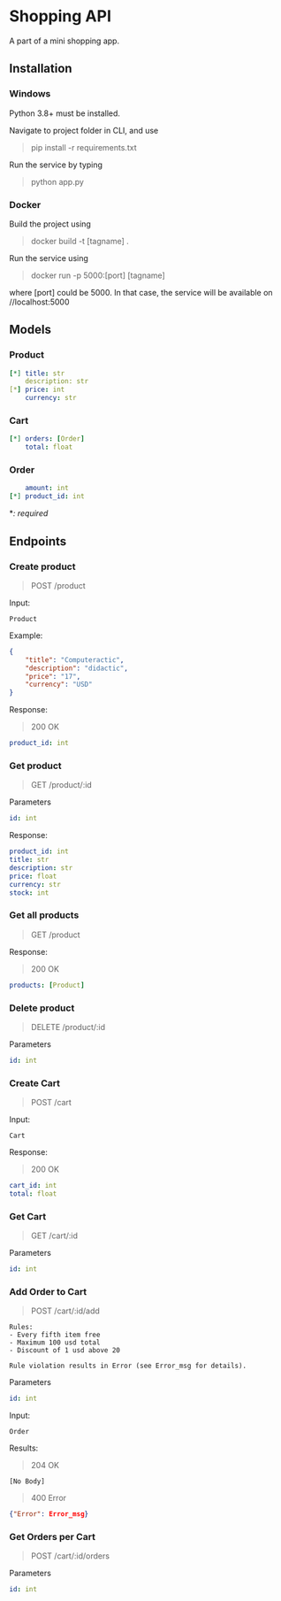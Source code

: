 # Shopping API

A part of a mini shopping app.

## Installation

### Windows

Python 3.8+ must be installed.

Navigate to project folder in CLI, and use

> pip install -r requirements.txt

Run the service by typing

> python app.py

### Docker

Build the project using

> docker build -t [tagname] .

Run the service using

> docker run -p 5000:[port] [tagname]

where [port] could be 5000. In that case, the service will be available on //localhost:5000

## Models

### Product

```yaml
[*] title: str
    description: str
[*] price: int
    currency: str
```

### Cart

```yaml
[*] orders: [Order]
    total: float
```

### Order

```yaml
    amount: int
[*] product_id: int
```

**: required*

## Endpoints

### Create product

> POST /product

Input:

`Product`

Example:

```json
{
    "title": "Computeractic",
    "description": "didactic",
    "price": "17",
    "currency": "USD"
}
```

Response:

> 200 OK

```yaml
product_id: int
```

### Get product

> GET /product/:id

Parameters

```yaml
id: int
```

Response:

```yaml
product_id: int
title: str
description: str
price: float
currency: str
stock: int
```

### Get all products

> GET /product

Response:

> 200 OK

```yaml
products: [Product]
```

### Delete product

> DELETE /product/:id

Parameters

```yaml
id: int
```

### Create Cart

> POST /cart

Input:

`Cart`

Response:

> 200 OK

```yaml
cart_id: int
total: float
```

### Get Cart

> GET /cart/:id

Parameters

```yaml
id: int
```

### Add Order to Cart

> POST /cart/:id/add

    Rules:
    - Every fifth item free
    - Maximum 100 usd total
    - Discount of 1 usd above 20

    Rule violation results in Error (see Error_msg for details).

Parameters

```yaml
id: int
```

Input:

`Order`

Results:

> 204 OK

    [No Body]

> 400 Error

```json
{"Error": Error_msg}
```

### Get Orders per Cart

> POST /cart/:id/orders

Parameters

```yaml
id: int
```
